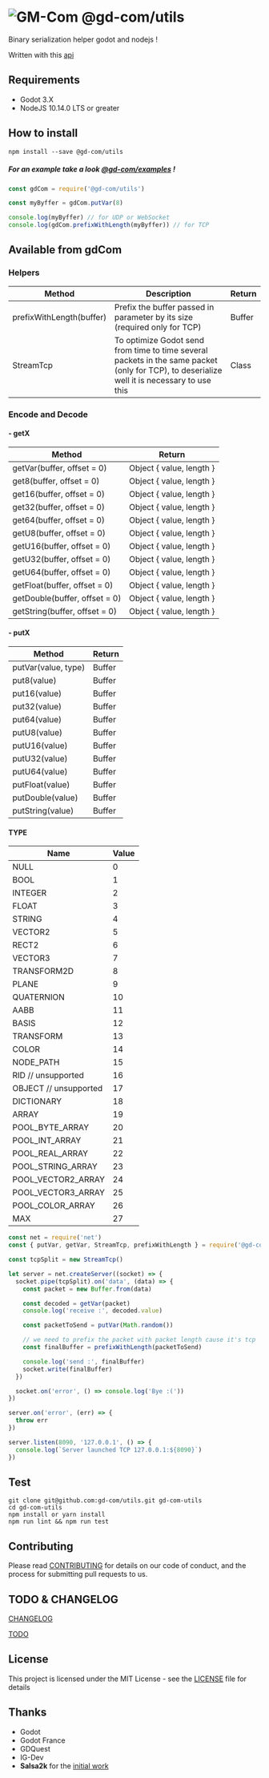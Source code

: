 # ![GM-Com](./img/logo.png) @gd-com/utils

Binary serialization helper godot and nodejs !

Written with this [api](https://docs.godotengine.org/en/stable/tutorials/misc/binary_serialization_api.html)

## Requirements

- Godot 3.X
- NodeJS 10.14.0 LTS or greater

## How to install

`npm install --save @gd-com/utils`


##### For an example take a look *[@gd-com/examples](https://github.com/gd-com/examples)* !

```javascript
const gdCom = require('@gd-com/utils')

const myByffer = gdCom.putVar(8)

console.log(myByffer) // for UDP or WebSocket
console.log(gdCom.prefixWithLength(myByffer)) // for TCP

```
## Available from gdCom

### Helpers

| Method | Description                                                                                                                                 | Return                                           |
|-------------------------|---------------------------------------------------------------------------------------------------------------------------------------------|--------------------------------------------------|
| prefixWithLength(buffer)       | Prefix the buffer passed in parameter by its size (required only for TCP)                                                                   |  Buffer |
| StreamTcp | To optimize Godot send from time to time several packets in the same packet (only for TCP), to deserialize well it is necessary to use this | Class       | 


### Encode and Decode

#### - getX
| Method | Return |
|-------------------------------|------------------------------|
| getVar(buffer, offset = 0) | Object {   value,   length } |
| get8(buffer, offset = 0) | Object {   value,   length } |
| get16(buffer, offset = 0) | Object {   value,   length } |
| get32(buffer, offset = 0) | Object {   value,   length } |
| get64(buffer, offset = 0) | Object {   value,   length } |
| getU8(buffer, offset = 0) | Object {   value,   length } |
| getU16(buffer, offset = 0) | Object {   value,   length } |
| getU32(buffer, offset = 0) | Object {   value,   length } |
| getU64(buffer, offset = 0) | Object {   value,   length } |
| getFloat(buffer, offset = 0) | Object {   value,   length } |
| getDouble(buffer, offset = 0) | Object {   value,   length } |
| getString(buffer, offset = 0) | Object {   value,   length } |

#### - putX
| Method | Return |
|-------------------------------|------------------------------|
| putVar(value, type) | Buffer |
| put8(value) | Buffer |
| put16(value) | Buffer |
| put32(value) | Buffer |
| put64(value) | Buffer |
| putU8(value) | Buffer |
| putU16(value) | Buffer |
| putU32(value) | Buffer |
| putU64(value) | Buffer |
| putFloat(value) | Buffer |
| putDouble(value) | Buffer |
| putString(value) | Buffer |

#### TYPE

| Name | Value |
|-------------------------------|------------------------------|
| NULL | 0 |
| BOOL | 1 |
| INTEGER | 2 |
| FLOAT | 3 |
| STRING | 4 |
| VECTOR2 | 5 |
| RECT2 | 6 |
| VECTOR3 | 7 |
| TRANSFORM2D | 8 |
| PLANE | 9 |
| QUATERNION | 10 |
| AABB | 11 |
| BASIS | 12 |
| TRANSFORM | 13 |
| COLOR | 14 |
| NODE_PATH | 15 |
| RID // unsupported | 16 |
| OBJECT // unsupported | 17 |
| DICTIONARY | 18 |
| ARRAY | 19 |
| POOL_BYTE_ARRAY | 20 |
| POOL_INT_ARRAY | 21 |
| POOL_REAL_ARRAY | 22 |
| POOL_STRING_ARRAY | 23 |
| POOL_VECTOR2_ARRAY | 24 |
| POOL_VECTOR3_ARRAY | 25 |
| POOL_COLOR_ARRAY | 26 |
| MAX | 27 |

```javascript
const net = require('net')
const { putVar, getVar, StreamTcp, prefixWithLength } = require('@gd-com/utils')

const tcpSplit = new StreamTcp()

let server = net.createServer((socket) => {
  socket.pipe(tcpSplit).on('data', (data) => {
    const packet = new Buffer.from(data)

    const decoded = getVar(packet)
    console.log('receive :', decoded.value)

    const packetToSend = putVar(Math.random())

    // we need to prefix the packet with packet length cause it's tcp
    const finalBuffer = prefixWithLength(packetToSend)

    console.log('send :', finalBuffer)
    socket.write(finalBuffer)
  })

  socket.on('error', () => console.log('Bye :('))
})

server.on('error', (err) => {
  throw err
})

server.listen(8090, '127.0.0.1', () => {
  console.log(`Server launched TCP 127.0.0.1:${8090}`)
})
```

## Test

```
git clone git@github.com:gd-com/utils.git gd-com-utils
cd gd-com-utils
npm install or yarn install
npm run lint && npm run test
```

## Contributing

Please read [CONTRIBUTING](CONTRIBUTING.md) for details on our code of conduct, and the process for submitting pull requests to us.

## TODO & CHANGELOG
[CHANGELOG](CHANGELOG.md)

[TODO](TODO.md)


## License

This project is licensed under the MIT License - see the [LICENSE](LICENSE) file for details

## Thanks
* Godot
* Godot France
* GDQuest
* IG-Dev
* **Salsa2k** for the [initial work](https://github.com/salsa2k/godotserver)
